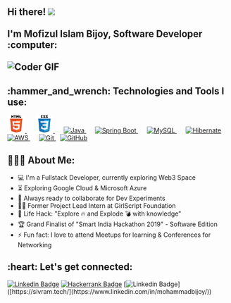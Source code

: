 <h2 align="left">
 <abc>
  <br>Hi there! <img src="https://user-images.githubusercontent.com/42378118/110234147-e3259600-7f4e-11eb-95be-0c4047144dea.gif" width="30"><br>
  <br> I'm Mofizul Islam Bijoy, Software Developer :computer:<br>
  <br>
    <img src="https://media.giphy.com/media/SWoSkN6DxTszqIKEqv/giphy.gif" alt="Coder GIF" width="500">
 </abc>
</h2> 
<h2 align="left">:hammer_and_wrench: Technologies and Tools I use:</h2>
<p align="left">
    <a href="https://www.w3.org/html/" target="_blank" style="margin-right: 20px;"> <img src="https://raw.githubusercontent.com/devicons/devicon/master/icons/html5/html5-original-wordmark.svg" alt="html5" width="40" height="40"/> </a>
    <a href="https://www.w3schools.com/css/" target="_blank" style="margin-right: 20px;"> <img src="https://raw.githubusercontent.com/devicons/devicon/master/icons/css3/css3-original-wordmark.svg" alt="css3" width="40" height="40"/> </a>
    <a href="https://www.java.com/" target="_blank" style="margin-right: 20px;"> <img src="https://www.vectorlogo.zone/logos/java/java-icon.svg" alt="Java" width="40" height="40"/> </a>
    <a href="https://spring.io/projects/spring-boot" target="_blank" style="margin-right: 20px;"> <img src="https://www.vectorlogo.zone/logos/springio/springio-icon.svg" alt="Spring Boot" width="40" height="40"/> </a>
    <a href="https://www.mysql.com/" target="_blank" style="margin-right: 20px;"> <img src="https://www.vectorlogo.zone/logos/mysql/mysql-icon.svg" alt="MySQL" width="40" height="40"/> </a>
    <a href="https://hibernate.org/" target="_blank" style="margin-right: 20px;"> <img src="https://www.vectorlogo.zone/logos/hibernate/hibernate-icon.svg" alt="Hibernate" width="40" height="40"/> </a>
    <a href="https://aws.amazon.com/" target="_blank" style="margin-right: 20px;"> <img src="https://www.vectorlogo.zone/logos/amazon_aws/amazon_aws-icon.svg" alt="AWS" width="40" height="40"/> </a>
    <a href="https://git-scm.com/" target="_blank" style="margin-right: 10px;"> <img src="https://www.vectorlogo.zone/logos/git-scm/git-scm-icon.svg" alt="Git" width="40" height="40"/> </a>
    <a href="https://github.com/" target="_blank" style="margin-right: 20px;"> <img src="https://www.vectorlogo.zone/logos/github/github-icon.svg" alt="GitHub" width="40" height="40"/> </a>
</p>

<h2 align="left">👨🏻‍💻 About Me:</h2>

- :computer: I'm a Fullstack Developer, currently exploring Web3 Space
- :hourglass_flowing_sand: Exploring Google Cloud & Microsoft Azure
- :rocket: Always ready to collaborate for Dev Experiments
- :man_technologist: Former Project Lead Intern at GirlScript Foundation
- :dart: Life Hack: "Explore :fire: and Explode :bomb: with knowledge"
- :trophy: Grand Finalist of "Smart India Hackathon 2019" - Software Edition
- :zap: Fun fact: I love to attend Meetups for learning & Conferences for Networking<br>

<h2 align="left">:heart: Let's get connected:</h2>

[![Linkedin Badge](https://img.shields.io/badge/-mohammadbijoy-blue?style=flat-square&logo=Linkedin&logoColor=white&link=https://www.linkedin.com/in/mohammadbijoy/)](https://www.linkedin.com/in/mohammadbijoy/)
[![Hackerrank Badge](https://img.shields.io/badge/-@enBijoy-3b5998?style=flat-square&labelColor=3b5998&logo=Hackerrank&logoColor=white&link=https://www.hackerrank.com/enbijoy)](https://www.hackerrank.com/enbijoy)
[![Linkedin Badge](https://img.shields.io/badge/-MofizulDev-blueviolet?style=flat-square&logo=Linkedin&logoColor=white&link=[https://sivram.tech/](https://www.linkedin.com/in/mohammadbijoy/))]([https://sivram.tech/](https://www.linkedin.com/in/mohammadbijoy/))
